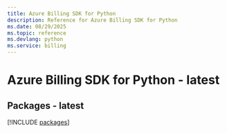 ```yaml
---
title: Azure Billing SDK for Python
description: Reference for Azure Billing SDK for Python
ms.date: 08/29/2025
ms.topic: reference
ms.devlang: python
ms.service: billing
---
```

# Azure Billing SDK for Python - latest
## Packages - latest
[!INCLUDE [packages](billing-index.md)]